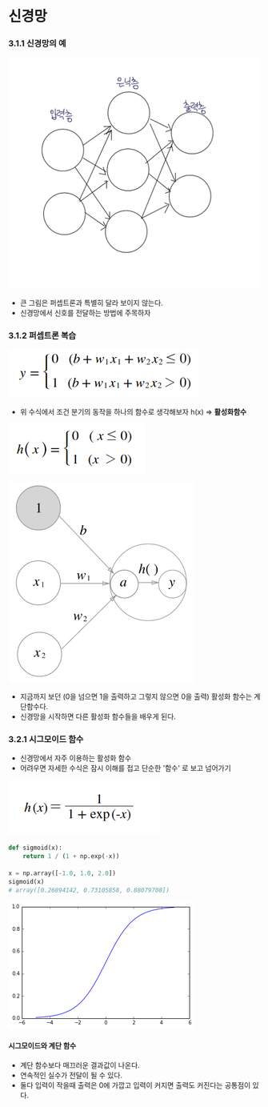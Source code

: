 # 신경망

### 3.1.1 신경망의 예
![신경망](etc/신경망.png)

- 큰 그림은 퍼셉트론과 특별히 달라 보이지 않는다.
- 신경망에서 신호를 전달하는 방법에 주목하자

### 3.1.2 퍼셉트론 복습
![수식](etc/수식.png)

- 위 수식에서 조건 분기의 동작을 하나의 함수로 생각해보자 h(x) => **활성화함수**

![hx](etc/간결.png)


![처리과정](etc/처리과정.png)

- 지금까지 보던 (0을 넘으면 1을 출력하고 그렇지 않으면 0을 출력) 활성화 함수는 계단함수다.
- 신경망을 시작하면 다른 활성화 함수들을 배우게 된다. 

### 3.2.1 시그모이드 함수
- 신경망에서 자주 이용하는 활성화 함수 
- 어려우면 자세한 수식은 잠시 이해를 접고 단순한 '함수' 로 보고 넘어가기

![sigmoid](etc/sigmoid.png)

```python
def sigmoid(x):
    return 1 / (1 + np.exp(-x))

x = np.array([-1.0, 1.0, 2.0])
sigmoid(x)
# array([0.26894142, 0.73105858, 0.88079708])
```

![graph](etc/sigmoidgraph.png)

#### 시그모이드와 계단 함수
- 계단 함수보다 매끄러운 결과값이 나온다. 
- 연속적인 실수가 전달이 될 수 있다. 
- 둘다 입력이 작을때 출력은 0에 가깝고 입력이 커지면 출력도 커진다는 공통점이 있다. 